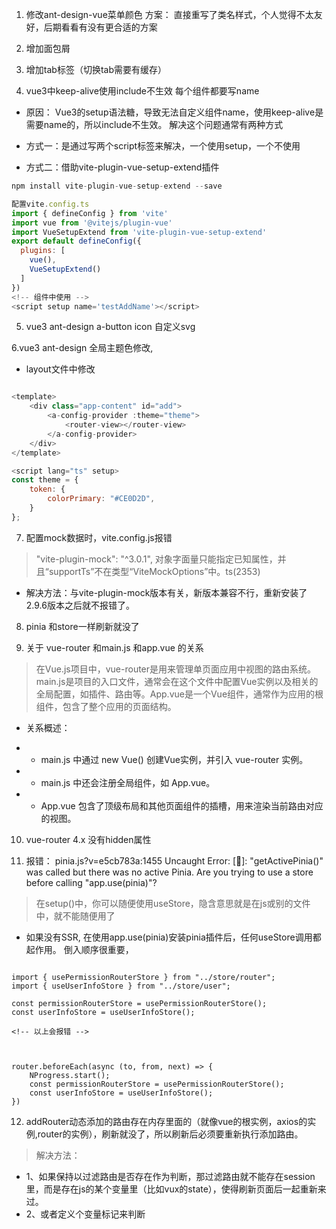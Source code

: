 1. 修改ant-design-vue菜单颜色
方案： 直接重写了类名样式，个人觉得不太友好，后期看看有没有更合适的方案

2. 增加面包屑
3. 增加tab标签（切换tab需要有缓存）



4. vue3中keep-alive使用include不生效
每个组件都要写name
+ 原因： Vue3的setup语法糖，导致无法自定义组件name，使用keep-alive是需要name的，所以include不生效。
解决这个问题通常有两种方式

+ 方式一：是通过写两个script标签来解决，一个使用setup，一个不使用
+ 方式二：借助vite-plugin-vue-setup-extend插件
````js
npm install vite-plugin-vue-setup-extend --save

配置vite.config.ts
import { defineConfig } from 'vite'
import vue from '@vitejs/plugin-vue'
import VueSetupExtend from 'vite-plugin-vue-setup-extend'
export default defineConfig({
  plugins: [
    vue(),
    VueSetupExtend()
  ]
})
<!-- 组件中使用 -->
<script setup name='testAddName'></script>
````

5. vue3 ant-design a-button icon 自定义svg

6.vue3 ant-design 全局主题色修改,
+ layout文件中修改
````js

<template>
	<div class="app-content" id="add">
		<a-config-provider :theme="theme">
			<router-view></router-view>
		</a-config-provider>
	</div>
</template>

<script lang="ts" setup>
const theme = {
	token: {
		colorPrimary: "#CE0D2D",
	}
};
````

7. 配置mock数据时，vite.config.js报错
> "vite-plugin-mock": "^3.0.1", 对象字面量只能指定已知属性，并且“supportTs”不在类型“ViteMockOptions”中。ts(2353)
+ 解决方法：与vite-plugin-mock版本有关，新版本兼容不行，重新安装了2.9.6版本之后就不报错了。


8. pinia 和store一样刷新就没了


9. 关于 vue-router 和main.js 和app.vue 的关系
> 在Vue.js项目中，vue-router是用来管理单页面应用中视图的路由系统。main.js是项目的入口文件，通常会在这个文件中配置Vue实例以及相关的全局配置，如插件、路由等。App.vue是一个Vue组件，通常作为应用的根组件，包含了整个应用的页面结构。

+ 关系概述：

+ + main.js 中通过 new Vue() 创建Vue实例，并引入 vue-router 实例。

+ + main.js 中还会注册全局组件，如 App.vue。

+ + App.vue 包含了顶级布局和其他页面组件的插槽，用来渲染当前路由对应的视图。

10. vue-router 4.x 没有hidden属性

11. 报错： pinia.js?v=e5cb783a:1455 Uncaught Error: [🍍]: "getActivePinia()" was called but there was no active Pinia. Are you trying to use a store before calling "app.use(pinia)"?
> 在setup()中，你可以随便使用useStore，隐含意思就是在js或别的文件中，就不能随便用了
+ 如果没有SSR, 在使用app.use(pinia)安装pinia插件后，任何useStore调用都起作用。 倒入顺序很重要，
````

import { usePermissionRouterStore } from "../store/router";
import { useUserInfoStore } from "../store/user";

const permissionRouterStore = usePermissionRouterStore();
const userInfoStore = useUserInfoStore();

<!-- 以上会报错 -->



router.beforeEach(async (to, from, next) => {
	NProgress.start();
	const permissionRouterStore = usePermissionRouterStore();
	const userInfoStore = useUserInfoStore();
})

````


12. addRouter动态添加的路由存在内存里面的（就像vue的根实例，axios的实例,router的实例），刷新就没了，所以刷新后必须要重新执行添加路由。
> 解决方法：
+ 1、如果保持以过滤路由是否存在作为判断，那过滤路由就不能存在session里，而是存在js的某个变量里（比如vux的state），使得刷新页面后一起重新来过。
+ 2、或者定义个变量标记来判断




